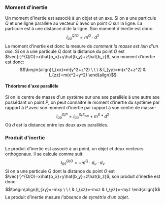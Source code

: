 ### Moment d'inertie
Un moment d'inertie est associé à un objet et un axe. Si on a une particule $Q$ et une ligne parallèle au vecteur $\hat{u}$ avec un point $O$ sur la ligne. La particule est à une distance $d$ de la ligne. Son moment d'inertie est donc:
$$I_{\hat{u}\hat{u}}^{Q/O}=m^Q\cdot d^2$$
Le moment d'inertie est donc la mesure de *comment la masse est loin d'un axe*. Si on a une particule $Q$ dont la distance du point $O$ est $\vec{r}^{Q/O}=x\hat{b_x}+y\hat{b_y}+z\hat{b_z}$, son moment d'inertie est donc:
$$\begin{align}I_{xx}=m(y^2+z^2) \ \ \ & I_{yy}=m(x^2+z^2) & I_{zz}=m(x^2+y^2) \end{align}$$
#### Théorème d'axe parallèle
Si on le centre de masse d'un système sur une axe parallèle à une autre axe possédant un point $P$, on peut connaitre le moment d'inertie du système par rapport à $P$ avec son moment d'inertie par rapport à son centre de masse:
$$I_{\hat{u}\hat{u}}^{S/P}=I_{\hat{u}\hat{u}}^{S/S_{cm}}+m^S*d^2$$
Où $d$ est la distance entre les deux axes parallèles.
### Produit d'inertie
Le produit d'inertie est associé à un point, un objet et deux vecteurs orthogonaux. Il se calcule comme suit:
$$I_{\hat{u}\hat{v}}^{Q/O}=-m^Q\cdot d_u\cdot d_v$$
Si on a une particule $Q$ dont la distance du point $O$ est $\vec{r}^{Q/O}=x\hat{b_x}+y\hat{b_y}+z\hat{b_z}$, son produit d'inertie est donc:
$$\begin{align}I_{xy}=-mxy \ \ \ & I_{xz}=-mxz & I_{yz}=-myz \end{align}$$
Le produit d'inertie mesure *l'absence de symétrie d'un objet*.